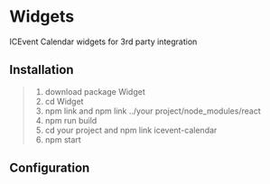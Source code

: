 # Widgets
ICEvent Calendar widgets for 3rd party integration

## Installation
>1. download package Widget
>2. cd Widget
>3. npm link and npm link ../your project/node_modules/react
>4. npm run build
>5. cd your project and npm link icevent-calendar
>6. npm start


## Configuration



